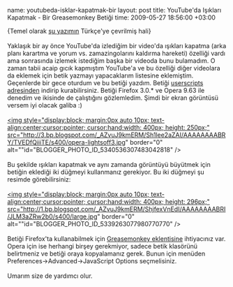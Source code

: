 name: youtubeda-isklar-kapatmak-bir
layout: post
title: YouTube'da Işıkları Kapatmak - Bir Greasemonkey Betiği
time: 2009-05-27 18:56:00 +03:00

{Temel olarak <a href="http://blog.tayfunsen.com/2009/05/youtube-lights-out-feature-through.html">şu yazımın</a> Türkçe'ye çevrilmiş hali}<br /><br />Yaklaşık bir ay önce YouTube'da izlediğim bir video'da ışıkları kapatma (arka planı karartma ve yorum vs. zamazingolarını kaldırma hareketi) özelliği vardı ama sonrasında izlemek istediğim başka bir videoda bunu bulamadım. O zaman tabii acaip gıcık kapmıştım YouTube'a ve bu özelliği diğer videolara da eklemek için betik yazmayı yapacaklarım listesine eklemiştim. Geçenlerde bir gece oturdum ve bu betiği yazdım. Betiği <a href="http://userscripts.org/scripts/show/49726">userscripts adresinden</a> indirip kurabilirsiniz. Betiği Firefox 3.0.* ve Opera 9.63 ile denedim ve ikisinde de çalıştığını gözlemledim. Şimdi bir ekran görüntüsü versem iyi olacak galiba :)<br /><br /><a href="http://3.bp.blogspot.com/_AZvuJ9kmERM/Sh1lee2aZAI/AAAAAAAABRY/TVEDfQiiiTE/s1600-h/opera-lightsoff3.jpg"><img style="display:block; margin:0px auto 10px; text-align:center;cursor:pointer; cursor:hand;width: 400px; height: 250px;" src="http://3.bp.blogspot.com/_AZvuJ9kmERM/Sh1lee2aZAI/AAAAAAAABRY/TVEDfQiiiTE/s400/opera-lightsoff3.jpg" border="0" alt=""id="BLOGGER_PHOTO_ID_5340536307483042818" /></a><br /><br />Bu şekilde ışıkları kapatmak ve aynı zamanda görüntüyü büyütmek için betiğin eklediği iki düğmeyi kullanmanız gerekiyor. Bu iki düğmeyi şu resimde görebilirsiniz:<br /><br /><a href="http://1.bp.blogspot.com/_AZvuJ9kmERM/ShjfexVnEdI/AAAAAAAABRI/JLM3aZRw2b0/s1600-h/large.jpg"><img style="display:block; margin:0px auto 10px; text-align:center;cursor:pointer; cursor:hand;width: 400px; height: 296px;" src="http://1.bp.blogspot.com/_AZvuJ9kmERM/ShjfexVnEdI/AAAAAAAABRI/JLM3aZRw2b0/s400/large.jpg" border="0" alt=""id="BLOGGER_PHOTO_ID_5339263077980770770" /></a><br /><br />Betiği Firefox'ta kullanabilmek için <a href="https://addons.mozilla.org/en-US/firefox/addon/748">Greasemonkey eklentisine</a> ihtiyacınız var. Opera için ise herhangi birşey gerekmiyor, sadece betik klasörünü belirtmeniz ve betiği oraya kopyalamanız gerek. Bunun için menüden Preferences->Advanced->JavaScript Options seçmelisiniz. <br /><br />Umarım size de yardımcı olur.
